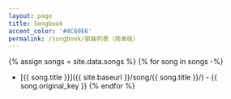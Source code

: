 ```yaml
---
layout: page
title: Songbook
accent_color: '#4C60E6'
permalink: /songbook/歌曲列表（简单版）
---
```


{% assign songs = site.data.songs %}
{% for song in songs -%}
- [{{ song.title }}]({{ site.baseurl }}/song/{{ song.title }}/) - {{ song.original_key }} 
{% endfor %}
